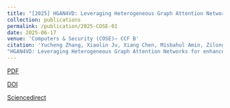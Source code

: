```yaml
---
title: "[2025] HGAN4VD: Leveraging Heterogeneous Graph Attention Networks for enhanced vulnerability detection"
collection: publications
permalink: /publication/2025-COSE-01
date: 2025-06-17
venue: 'Computers & Security (COSE)— CCF B'
citation: 'Yucheng Zhang, Xiaolin Ju, Xiang Chen, Misbahul Amin, Zilong Ren.
"HGAN4VD: Leveraging Heterogeneous Graph Attention Networks for enhanced vulnerability detection". Computers & Security (COSE), 2025(157):104548.'
---
```


[PDF](http://ntu-juking.github.io/files/COSE2025-01-Self.pdf)

[DOI](https://doi.org/10.1016/j.cose.2025.104548)

[Sciencedirect](https://www.sciencedirect.com/science/article/abs/pii/S0167404825002378)


